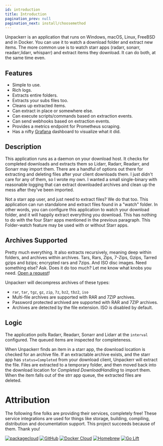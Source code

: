 ```yaml
---
id: introduction
title: Introduction
pagination_prev: null
pagination_next: install/choosemethod
---
```


Unpackerr is an application that runs on Windows, macOS, Linux, FreeBSD and in Docker.
You can use it to watch a download folder and extract new items.
The more common use is to watch starr apps (radarr, sonarr, readarr,lidarr, whisparr)
and extract items they download. It can do both, at the same time even.

## Features

- Simple to use.
- Rich logs.
- Extracts entire folders.
- Extracts your subs files too.
- Cleans up extracted items.
- Can extract in place or somewhere else.
- Can execute scripts/commands based on extraction events.
- Can send webhooks based on extraction events.
- Provides a metrics endpoint for Prometheus scraping.
- Has a nifty [Grafana](https://grafana.com/grafana/dashboards/18817-unpackerr/)
  dashboard to visualize what it did.

## Description

This application runs as a daemon on your download host. It checks for completed
downloads and extracts them so Lidarr, Radarr, Readarr, and Sonarr may import them.
There are a handful of options out there for extracting and deleting files after
your client downloads them. I just didn't care for any of them, so I wrote my own.
I wanted a small single-binary with reasonable logging that can extract downloaded
archives and clean up the mess after they've been imported.

Not a starr app user, and just need to extract files? We do that too. This
application can run standalone and extract files found in a "watch" folder. In other
words, you can configure this application to watch your download folder, and it will
happily extract everything you download. This has nothing to do with the four Starr
apps mentioned in the previous paragraph. This Folder-watch feature may be used with
or without Starr apps.

## Archives Supported

Pretty much everything. It also extracts recursively, meaning deep within folders,
and archives within archives. Tars, Rars, Zips, 7-Zips, Gzips, Tarred gzips and bzips;
encrypted rars and 7zips. And ISO disc images. Need something else? Ask. Does it do
too much? Let me know what knobs you need.
[Open a request](https://github.com/Unpackerr/unpackerr/issues/new)!

Unpackerr will decompress archives of these types:

- `rar`, `tar`, `tgz`, `gz`, `zip`, `7z`, `bz2`, `tbz2`, `iso`
- Multi-file archives are supported with RAR and 7ZIP archives.
- Password protected archived are supported with RAR and 7ZIP archives.
- Archives are detected by the file extension. ISO is disabled by default.

## Logic

The application polls Radarr, Readarr, Sonarr and Lidarr at the `interval` configured.
The queued items are inspected for completeness.

When Unpackerr finds an item in a starr app, the download location is checked for an
archive file. If an extractable archive exists, and the starr app has `status=Completed`
from your download client, Unpackerr will extract the file. Files are extracted to a
temporary folder, and then moved back into the download location for
_Completed DownloadHandling_ to import them. When the item falls out of the strr app
queue, the extracted files are deleted.

# Attribution

The following fine folks are providing their services, completely free! These service
integrations are used for things like storage, building, compiling, distribution and
documentation support. This project succeeds because of them. Thank you!

[![packagecloud](https://docs.golift.io/integrations/packagecloud.png "PackageCloud.io")](https://packagecloud.io)
[![GitHub](https://docs.golift.io/integrations/octocat.png "GitHub")](https://GitHub.com)
[![Docker Cloud](https://docs.golift.io/integrations/docker.png "Docker Cloud")](https://cloud.docker.com)
[![Homebrew](https://docs.golift.io/integrations/homebrew.png "Homebrew")](https://brew.sh)
[![Go Lift](https://docs.golift.io/integrations/golift.png "Go Lift")](https://golift.io)
